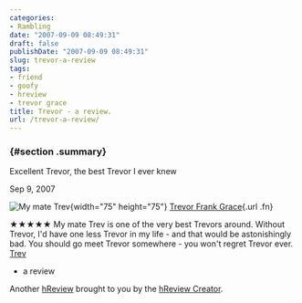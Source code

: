 ```yaml
---
categories:
- Rambling
date: "2007-09-09 08:49:31"
draft: false
publishDate: "2007-09-09 08:49:31"
slug: trevor-a-review
tags:
- friend
- goofy
- hreview
- trevor grace
title: Trevor - a review.
url: /trevor-a-review/
---
```

<div id="hreview-Excellent-Trevor,-the-best-Trevor-I-ever--knew"
class="hreview">

###  {#section .summary}

Excellent Trevor, the best Trevor I ever knew

Sep 9, 2007\
<span class="type" style="display: none;">person</span>

<div class="item vcard">

![My mate
Trev](//farm2.static.flickr.com/1282/1350064124_96ac0828bd_s.jpg){width="75"
height="75"} [Trevor Frank
Grace](http://www.facebook.com/profile.php?id=739522752){.url .fn}

</div>

<div>

★★★★★ My mate Trev is one of the very best Trevors around. Without
Trevor, I'd have one less Trevor in my life - and that would be
astonishingly bad. You should go meet Trevor somewhere - you won't
regret Trevor ever.
[Trev](//the.geekorium.com.au/trevor-a-review/ "Link to Trevor's review page")
- a review

</div>

<span class="version" style="display: none;">0.3</span>

Another [hReview](http://microformats.org/wiki/hreview) brought to you
by the [hReview Creator](http://microformats.org/code/hreview/creator).

</div>